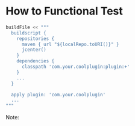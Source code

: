 # How to Functional Test

```java
buildFile << """
  buildscript {
    repositories {
      maven { url "${localRepo.toURI()}" }
      jcenter()
    }
    dependencies {
      classpath 'com.your.coolplugin:plugin:+'
    }
    ...
  }

  apply plugin: 'com.your.coolplugin'
  ...
"""
```

Note:
